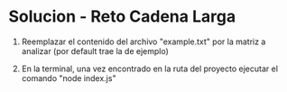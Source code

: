 # Solucion - Reto Cadena Larga

1. Reemplazar el contenido del archivo "example.txt" por la matriz a analizar (por default trae la de ejemplo)

2. En la terminal, una vez encontrado en la ruta del proyecto ejecutar el comando "node index.js"
